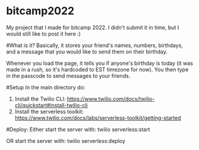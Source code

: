 # bitcamp2022

My project that I made for bitcamp 2022.
I didn't submit it in time, but I would still like to post it here :)


#What is it?
Basically, it stores your friend's names, numbers, birthdays, and a message that you would like to send them on their birthday.

Whenever you load the page, it tells you if anyone's birthday is today (it was made in a rush, so it's hardcoded to EST timezone for now).
You then type in the passcode to send messages to your friends.

#Setup
In the main directory do:
1. Install the Twilio CLI: https://www.twilio.com/docs/twilio-cli/quickstart#install-twilio-cli
2. Install the serverless toolkit: https://www.twilio.com/docs/labs/serverless-toolkit/getting-started

#Deploy:
Either start the server with:
twilio serverless:start

OR start the server with: 
twilio serverless:deploy
